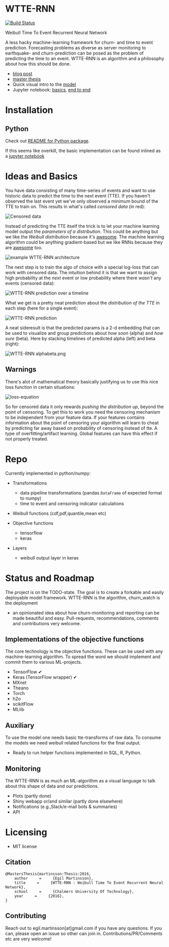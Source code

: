 # WTTE-RNN

[![Build Status](https://travis-ci.org/ragulpr/wtte-rnn.svg?branch=master)](https://travis-ci.org/ragulpr/wtte-rnn)

Weibull Time To Event Recurrent Neural Network

A less hacky machine-learning framework for churn- and time to event prediction.
Forecasting problems as diverse as server monitoring to earthquake- and
churn-prediction can be posed as the problem of predicting the time to an event.
WTTE-RNN is an algorithm and a philosophy about how this should be done.

* [blog post](https://ragulpr.github.io/2016/12/22/WTTE-RNN-Hackless-churn-modeling/)
* [master thesis](https://ragulpr.github.io/assets/draft_master_thesis_martinsson_egil_wtte_rnn_2016.pdf)
* Quick visual intro to the [model](https://imgur.com/a/HX4KQ)
* Jupyter notebook: [basics](examples/keras/simple_example.ipynb), [end to end](examples/data_pipeline/data_pipeline.ipynb )


# Installation

## Python

Check out [README for Python package](python/README.md).

If this seems like overkill, the basic implementation can be found inlined as a
[jupyter notebook](examples/keras/standalone_simple_example.ipynb)


# Ideas and Basics

You have data consisting of many time-series of events and want to use historic data
to predict the time to the next event (TTE).  If you haven't observed the last event
yet we've only observed a minimum bound of the TTE to train on. This results in
what's called *censored data* (in red):

![Censored data](./readme_figs/data.gif)

Instead of predicting the TTE itself the trick is to let your machine learning model
output the *parameters of a distribution*.  This could be anything but we like the
*Weibull distribution* because it's
[awesome](https://ragulpr.github.io/2016/12/22/WTTE-RNN-Hackless-churn-modeling/#embrace-the-weibull-euphoria).
The machine learning algorithm could be anything gradient-based but we like RNNs
because they are [awesome](http://karpathy.github.io/2015/05/21/rnn-effectiveness/)
too.

![example WTTE-RNN architecture](./readme_figs/fig_rnn_weibull.png)

The next step is to train the algo of choice with a special log-loss that can work
with censored data. The intuition behind it is that we want to assign high
probability at the *next* event or low probability where there *wasn't* any events
(censored data):

![WTTE-RNN prediction over a timeline](./readme_figs/solution_beta_2.gif)

What we get is a pretty neat prediction about the *distribution of the TTE* in each
step (here for a single event):

![WTTE-RNN prediction](./readme_figs/it_61786_pmf_151.png)

A neat sideresult is that the predicted params is a 2-d embedding that can be used to
visualize and group predictions about *how soon* (alpha) and *how sure* (beta). Here
by stacking timelines of predicted alpha (left) and beta (right):

![WTTE-RNN alphabeta.png](./readme_figs/alphabeta.png)


## Warnings

There's alot of mathematical theory basically justifying us to use this nice loss
function in certain situations:

![loss-equation](./readme_figs/equation.png)

So for censored data it only rewards *pushing the distribution up*, beyond the point
of censoring. To get this to work you need the censoring mechanism to be independent
from your feature data. If your features contains information about the point of
censoring your algorithm will learn to cheat by predicting far away based on
probability of censoring instead of tte. A type of overfitting/artifact learning.
Global features can have this effect if not properly treated.


# Repo

Currently implemented in python/numpy:

* Transformations
    * data pipeline transformations (pandas `DataFrame` of expected format to numpy)
    * time to event and censoring indicator calculations
* Weibull functions (cdf,pdf,quantile,mean etc)

* Objective functions
    * tensorflow
    * keras
* Layers
    * weibull output layer in keras


# Status and Roadmap

The project is on the TODO-state.  The goal is to create a forkable and easily
deployable model framework.  WTTE-RNN is the algorithm, churn_watch is the deployment
- an opinionated idea about how churn-monitoring and reporting can be made beautiful
and easy.  Pull-requests, recommendations, comments and contributions very welcome.

## Implementations of the objective functions

The core technology is the objective functions.  These can be used with any
machine-learning algorithm.  To spread the word we should implement and commit them to
various ML-projects.

* TensorFlow ✔
* Keras (TensorFlow wrapper) ✔
* MXnet
* Theano
* Torch
* h2o
* scikitFlow
* MLlib

## Auxiliary

To use the model one needs basic tte-transforms of raw data.  To consume the models we
need weibull related functions for the final output.

* Ready to run helper functions implemented in SQL, R, Python.

## Monitoring

The WTTE-RNN is as much an ML-algorithm as a visual language to talk about this shape of data and our predictions.

* Plots (partly done)
* Shiny webapp or/and similar (partly done elsewhere)
* Notifications (e.g.,Slack/e-mail bots & summaries)
* API


# Licensing

* MIT license

## Citation

```
@MastersThesis{martinsson:Thesis:2016,
    author     =     {Egil Martinsson},
    title     =     {WTTE-RNN : Weibull Time To Event Recurrent Neural Network},
    school     =     {Chalmers University Of Technology},
    year     =     {2016},
}
```

## Contributing

Reach out to egil.martinsson[at]gmail.com if you have any questions.
If you can, please open an issue so other can join in.
Contributions/PR/Comments etc are very welcome!
